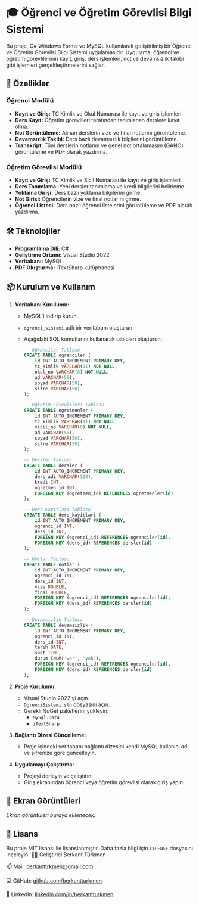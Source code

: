 # 🎓 Öğrenci ve Öğretim Görevlisi Bilgi Sistemi

Bu proje, C# Windows Forms ve MySQL kullanılarak geliştirilmiş bir Öğrenci ve Öğretim Görevlisi Bilgi Sistemi uygulamasıdır. Uygulama, öğrenci ve öğretim görevlilerinin kayıt, giriş, ders işlemleri, not ve devamsızlık takibi gibi işlemleri gerçekleştirmelerini sağlar.

## 🚀 Özellikler

### Öğrenci Modülü

- **Kayıt ve Giriş:** TC Kimlik ve Okul Numarası ile kayıt ve giriş işlemleri.
- **Ders Kayıt:** Öğretim görevlileri tarafından tanımlanan derslere kayıt olma.
- **Not Görüntüleme:** Alınan derslerin vize ve final notlarını görüntüleme.
- **Devamsızlık Takibi:** Ders bazlı devamsızlık bilgilerini görüntüleme.
- **Transkript:** Tüm derslerin notlarını ve genel not ortalamasını (GANO) görüntüleme ve PDF olarak yazdırma.

### Öğretim Görevlisi Modülü

- **Kayıt ve Giriş:** TC Kimlik ve Sicil Numarası ile kayıt ve giriş işlemleri.
- **Ders Tanımlama:** Yeni dersler tanımlama ve kredi bilgilerini belirleme.
- **Yoklama Girişi:** Ders bazlı yoklama bilgilerini girme.
- **Not Girişi:** Öğrencilerin vize ve final notlarını girme.
- **Öğrenci Listesi:** Ders bazlı öğrenci listelerini görüntüleme ve PDF olarak yazdırma.

## 🛠️ Teknolojiler

- **Programlama Dili:** C#
- **Geliştirme Ortamı:** Visual Studio 2022
- **Veritabanı:** MySQL
- **PDF Oluşturma:** iTextSharp kütüphanesi

## 📦 Kurulum ve Kullanım

1. **Veritabanı Kurulumu:**
   - MySQL'i indirip kurun.
   - `ogrenci_sistemi` adlı bir veritabanı oluşturun.
   - Aşağıdaki SQL komutlarını kullanarak tabloları oluşturun:

     ```sql
     -- Öğrenciler Tablosu
     CREATE TABLE ogrenciler (
         id INT AUTO_INCREMENT PRIMARY KEY,
         tc_kimlik VARCHAR(11) NOT NULL,
         okul_no VARCHAR(6) NOT NULL,
         ad VARCHAR(50),
         soyad VARCHAR(50),
         sifre VARCHAR(50)
     );

     -- Öğretim Görevlileri Tablosu
     CREATE TABLE ogretmenler (
         id INT AUTO_INCREMENT PRIMARY KEY,
         tc_kimlik VARCHAR(11) NOT NULL,
         sicil_no VARCHAR(6) NOT NULL,
         ad VARCHAR(50),
         soyad VARCHAR(50),
         sifre VARCHAR(50)
     );

     -- Dersler Tablosu
     CREATE TABLE dersler (
         id INT AUTO_INCREMENT PRIMARY KEY,
         ders_adi VARCHAR(100),
         kredi INT,
         ogretmen_id INT,
         FOREIGN KEY (ogretmen_id) REFERENCES ogretmenler(id)
     );

     -- Ders Kayıtları Tablosu
     CREATE TABLE ders_kayitlari (
         id INT AUTO_INCREMENT PRIMARY KEY,
         ogrenci_id INT,
         ders_id INT,
         FOREIGN KEY (ogrenci_id) REFERENCES ogrenciler(id),
         FOREIGN KEY (ders_id) REFERENCES dersler(id)
     );

     -- Notlar Tablosu
     CREATE TABLE notlar (
         id INT AUTO_INCREMENT PRIMARY KEY,
         ogrenci_id INT,
         ders_id INT,
         vize DOUBLE,
         final DOUBLE,
         FOREIGN KEY (ogrenci_id) REFERENCES ogrenciler(id),
         FOREIGN KEY (ders_id) REFERENCES dersler(id)
     );

     -- Devamsızlık Tablosu
     CREATE TABLE devamsizlik (
         id INT AUTO_INCREMENT PRIMARY KEY,
         ogrenci_id INT,
         ders_id INT,
         tarih DATE,
         saat TIME,
         durum ENUM('var', 'yok'),
         FOREIGN KEY (ogrenci_id) REFERENCES ogrenciler(id),
         FOREIGN KEY (ders_id) REFERENCES dersler(id)
     );
   

2. **Proje Kurulumu:**
   - Visual Studio 2022'yi açın.
   - `OgrenciSistemi.sln` dosyasını açın.
   - Gerekli NuGet paketlerini yükleyin:
     - `MySql.Data`
     - `iTextSharp`

3. **Bağlantı Dizesi Güncelleme:**
   - Proje içindeki veritabanı bağlantı dizesini kendi MySQL kullanıcı adı ve şifrenize göre güncelleyin.

4. **Uygulamayı Çalıştırma:**
   - Projeyi derleyin ve çalıştırın.
   - Giriş ekranından öğrenci veya öğretim görevlisi olarak giriş yapın.

## 📄 Ekran Görüntüleri

*Ekran görüntüleri buraya eklenecek.*

## 📜 Lisans

Bu proje MIT lisansı ile lisanslanmıştır. Daha fazla bilgi için `LICENSE` dosyasını inceleyin.
👨‍💻 Geliştirici
Berkant Türkmen

📫 Mail: berkanttrkmen@gmail.com

💻 GitHub: [github.com/berkantturkmen](https://github.com/berkantturkmen)

💼 LinkedIn: [linkedin.com/in/berkantturkmen](https://www.linkedin.com/in/berkantturkmen/)
